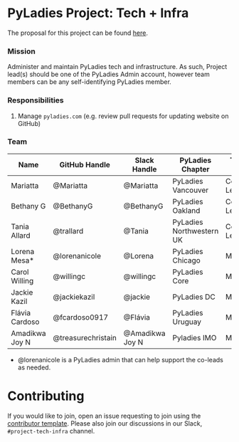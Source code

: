 # PyLadies Project: Tech + Infra

The proposal for this project can be found [here](https://github.com/pyladies/global-organizing/issues/35).

### Mission

Administer and maintain PyLadies tech and infrastructure. As such, Project lead(s) should be one of the PyLadies Admin account, however team members can be any self-identifying PyLadies member.

### Responsibilities

1. Manage `pyladies.com` (e.g. review pull requests for updating website on GitHub)

### Team

Name | GitHub Handle | Slack Handle | PyLadies Chapter | Team Role |
| --| --| --| --| --|
| Mariatta | @Mariatta  | @Mariatta | PyLadies Vancouver | Co-Lead |
| Bethany G | @BethanyG   | @BethanyG | PyLadies Oakland | Co-Lead |
| Tania Allard | @trallard  | @Tania | PyLadies Northwestern UK | Co-Lead |
| Lorena Mesa* | @lorenanicole | @Lorena | PyLadies Chicago | Member |
| Carol Willing | @willingc   | @willingc | PyLadies Core | Member |
| Jackie Kazil | @jackiekazil   | @jackie | PyLadies DC | Member |
| Flávia Cardoso | @fcardoso0917  | @Flávia | PyLadies Uruguay | Member |
| Amadikwa Joy N | @treasurechristain | @Amadikwa Joy N | Pyladies IMO | Member |

* @lorenanicole is a PyLadies admin that can help support the co-leads as needed.

# Contributing

If you would like to join, open an issue requesting to join using the [contributor template](https://github.com/pyladies/pyladies/issues/new). Please also join our discussions in our Slack, `#project-tech-infra` channel.
